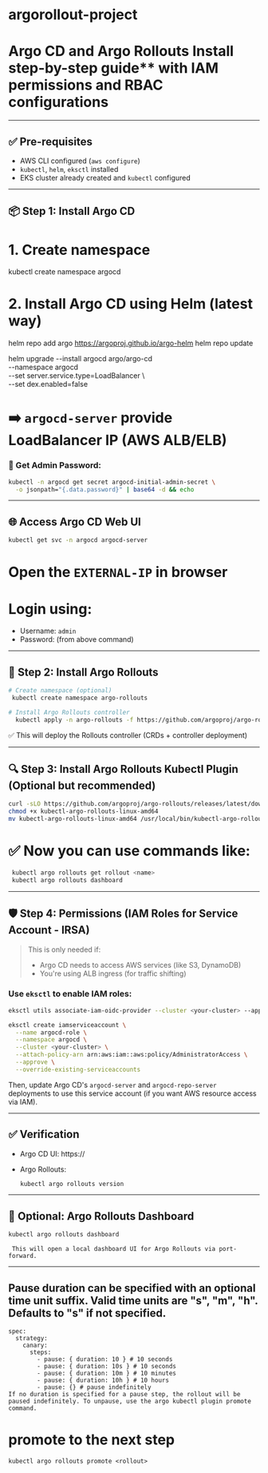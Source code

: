 # argorollout-project
#  **Argo CD** and **Argo Rollouts**  Install step-by-step guide** with IAM permissions and RBAC configurations 

---

## ✅ Pre-requisites

* AWS CLI configured (`aws configure`)
* `kubectl`, `helm`, `eksctl` installed
* EKS cluster already created and `kubectl` configured

---

## 📦 Step 1: Install Argo CD


# 1. Create namespace
  kubectl create namespace argocd

# 2. Install Argo CD using Helm (latest way)
helm repo add argo https://argoproj.github.io/argo-helm
helm repo update

helm upgrade --install argocd argo/argo-cd \
  --namespace argocd \
  --set server.service.type=LoadBalancer \  
  --set dex.enabled=false


# ➡️ `argocd-server` provide  LoadBalancer IP  (AWS ALB/ELB)

### 🔐 Get Admin Password:

```bash
kubectl -n argocd get secret argocd-initial-admin-secret \
  -o jsonpath="{.data.password}" | base64 -d && echo
```

---

## 🌐 Access Argo CD Web UI

```bash
kubectl get svc -n argocd argocd-server
```

# Open the `EXTERNAL-IP` in browser
# Login using:

* Username: `admin`
* Password: (from above command)

---

## 📘 Step 2: Install Argo Rollouts

```bash
# Create namespace (optional)
 kubectl create namespace argo-rollouts

# Install Argo Rollouts controller
  kubectl apply -n argo-rollouts -f https://github.com/argoproj/argo-rollouts/releases/latest/download/install.yaml
```

✅ This will deploy the Rollouts controller (CRDs + controller deployment)

---

## 🔍 Step 3: Install Argo Rollouts Kubectl Plugin (Optional but recommended)

```bash
curl -sLO https://github.com/argoproj/argo-rollouts/releases/latest/download/kubectl-argo-rollouts-linux-amd64
chmod +x kubectl-argo-rollouts-linux-amd64
mv kubectl-argo-rollouts-linux-amd64 /usr/local/bin/kubectl-argo-rollouts
```

# ✅ Now you can use commands like:

```bash
 kubectl argo rollouts get rollout <name>
 kubectl argo rollouts dashboard
```

---

## 🛡️ Step 4: Permissions (IAM Roles for Service Account - IRSA)

> This is only needed if:
>
> * Argo CD needs to access AWS services (like S3, DynamoDB)
> * You're using ALB ingress (for traffic shifting)

### Use `eksctl` to enable IAM roles:

```bash
eksctl utils associate-iam-oidc-provider --cluster <your-cluster> --approve

eksctl create iamserviceaccount \
  --name argocd-role \
  --namespace argocd \
  --cluster <your-cluster> \
  --attach-policy-arn arn:aws:iam::aws:policy/AdministratorAccess \
  --approve \
  --override-existing-serviceaccounts
```

Then, update Argo CD's `argocd-server` and `argocd-repo-server` deployments to use this service account (if you want AWS resource access via IAM).

---

## ✅ Verification

* Argo CD UI: https\://<elb-dns>
* Argo Rollouts:

  ```bash
  kubectl argo rollouts version
  ```

---

## 🎯 Optional: Argo Rollouts Dashboard

```bash
kubectl argo rollouts dashboard
```

     This will open a local dashboard UI for Argo Rollouts via port-forward.

---

## Pause duration can be specified with an optional time unit suffix. Valid time units are "s", "m", "h". Defaults to "s" if not specified.

    spec:
      strategy:
        canary:
          steps:
            - pause: { duration: 10 } # 10 seconds
            - pause: { duration: 10s } # 10 seconds
            - pause: { duration: 10m } # 10 minutes
            - pause: { duration: 10h } # 10 hours
            - pause: {} # pause indefinitely
    If no duration is specified for a pause step, the rollout will be paused indefinitely. To unpause, use the argo kubectl plugin promote command.

# promote to the next step
    kubectl argo rollouts promote <rollout>
